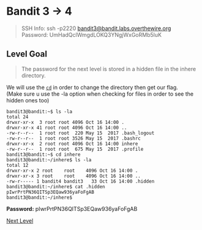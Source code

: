
# Bandit 3 -> 4
> SSH Info: ssh -p2220 bandit3@bandit.labs.overthewire.org  
> Password: UmHadQclWmgdLOKQ3YNgjWxGoRMb5luK

 ## Level Goal  
>The password for the next level is stored in a hidden file in the inhere directory.

We will use the [`cd`](https://en.wikipedia.org/wiki/Cd_(command)) in order to change the directory then get our flag.  
(Make sure u use the -la option when checking for files in order to see the hidden ones too)

```
bandit3@bandit:~$ ls -la
total 24
drwxr-xr-x  3 root root 4096 Oct 16 14:00 .
drwxr-xr-x 41 root root 4096 Oct 16 14:00 ..
-rw-r--r--  1 root root  220 May 15  2017 .bash_logout
-rw-r--r--  1 root root 3526 May 15  2017 .bashrc
drwxr-xr-x  2 root root 4096 Oct 16 14:00 inhere
-rw-r--r--  1 root root  675 May 15  2017 .profile
bandit3@bandit:~$ cd inhere
bandit3@bandit:~/inhere$ ls -la
total 12
drwxr-xr-x 2 root    root    4096 Oct 16 14:00 .
drwxr-xr-x 3 root    root    4096 Oct 16 14:00 ..
-rw-r----- 1 bandit4 bandit3   33 Oct 16 14:00 .hidden
bandit3@bandit:~/inhere$ cat .hidden
pIwrPrtPN36QITSp3EQaw936yaFoFgAB
bandit3@bandit:~/inhere$ 

```


**Password:** pIwrPrtPN36QITSp3EQaw936yaFoFgAB



[Next Level](../Bandit%204%20--%205/README.md)
